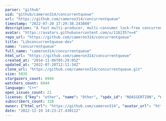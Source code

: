 ```yaml
---
parser: "github"
uid: "github/cameron314/concurrentqueue"
url: "https://github.com/cameron314/concurrentqueue"
timestamp: "2022-07-20 17:29:38.243860"
description: "A fast multi-producer, multi-consumer lock-free concurrent queue for C++11"
avatar: "https://avatars.githubusercontent.com/u/116235?v=4"
repo_url: "https://github.com/cameron314/concurrentqueue"
title: "Libconcurrentqueue-dev"
name: "concurrentqueue"
full_name: "cameron314/concurrentqueue"
html_url: "https://github.com/cameron314/concurrentqueue"
created_at: "2014-11-06T05:29:05Z"
updated_at: "2022-07-20T12:11:34Z"
clone_url: "https://github.com/cameron314/concurrentqueue.git"
size: 5035
stargazers_count: 6944
watchers_count: 6944
language: "C++"
open_issues_count: 21
license: {"key": "other", "name": "Other", "spdx_id": "NOASSERTION", "url": null, "node_id": "MDc6TGljZW5zZTA="}
subscribers_count: 328
owner: {"html_url": "https://github.com/cameron314", "avatar_url": "https://avatars.githubusercontent.com/u/116235?v=4", "login": "cameron314", "type": "User"}
date: "2022-11-19 14:23:27.430112"
---
```

